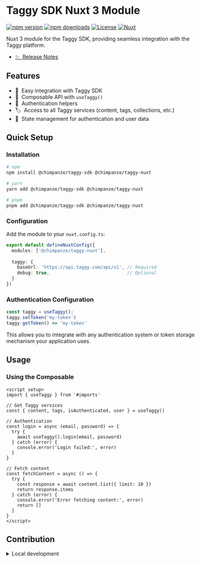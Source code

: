 # Taggy SDK Nuxt 3 Module

[![npm version][npm-version-src]][npm-version-href]
[![npm downloads][npm-downloads-src]][npm-downloads-href]
[![License][license-src]][license-href]
[![Nuxt][nuxt-src]][nuxt-href]

Nuxt 3 module for the Taggy SDK, providing seamless integration with the Taggy platform.

- [✨ &nbsp;Release Notes](/CHANGELOG.md)

## Features

- 🔌 &nbsp;Easy integration with Taggy SDK
- 🧩 &nbsp;Composable API with `useTaggy()`
- 🔐 &nbsp;Authentication helpers
- 🏷️ &nbsp;Access to all Taggy services (content, tags, collections, etc.)
- 🔄 &nbsp;State management for authentication and user data

## Quick Setup

### Installation

```bash
# npm
npm install @chimpanze/taggy-sdk @chimpanze/taggy-nuxt

# yarn
yarn add @chimpanze/taggy-sdk @chimpanze/taggy-nuxt

# pnpm
pnpm add @chimpanze/taggy-sdk @chimpanze/taggy-nuxt
```

### Configuration

Add the module to your `nuxt.config.ts`:

```typescript
export default defineNuxtConfig({
  modules: ['@chimpanze/taggy-nuxt'],
  
  taggy: {
    baseUrl: 'https://api.taggy.com/api/v1', // Required
    debug: true,                             // Optional
  }
})
```

### Authentication Configuration

```typescript
const taggy = useTaggy();
taggy.setToken('my-token')
taggy.getToken() => 'my-token'
```

This allows you to integrate with any authentication system or token storage mechanism your application uses.

## Usage

### Using the Composable

```vue
<script setup>
import { useTaggy } from '#imports'

// Get Taggy services
const { content, tags, isAuthenticated, user } = useTaggy()

// Authentication
const login = async (email, password) => {
  try {
    await useTaggy().login(email, password)
  } catch (error) {
    console.error('Login failed:', error)
  }
}

// Fetch content
const fetchContent = async () => {
  try {
    const response = await content.list({ limit: 10 })
    return response.items
  } catch (error) {
    console.error('Error fetching content:', error)
    return []
  }
}
</script>
```


## Contribution

<details>
  <summary>Local development</summary>
  
  ```bash
  # Install dependencies
  npm install
  
  # Generate type stubs
  npm run dev:prepare
  
  # Develop with the playground
  npm run dev
  
  # Build the playground
  npm run dev:build
  
  # Run ESLint
  npm run lint
  
  # Run Vitest
  npm run test
  npm run test:watch
  
  # Release new version
  npm run release
  ```

</details>


<!-- Badges -->
[npm-version-src]: https://img.shields.io/npm/v/@chimpanze/taggy-nuxt/latest.svg?style=flat&colorA=020420&colorB=00DC82
[npm-version-href]: https://npmjs.com/package/@chimpanze/taggy-nuxt

[npm-downloads-src]: https://img.shields.io/npm/dm/@chimpanze/taggy-nuxt.svg?style=flat&colorA=020420&colorB=00DC82
[npm-downloads-href]: https://npm.chart.dev/@chimpanze/taggy-nuxt

[license-src]: https://img.shields.io/npm/l/@chimpanze/taggy-nuxt.svg?style=flat&colorA=020420&colorB=00DC82
[license-href]: https://npmjs.com/package/@chimpanze/taggy-nuxt

[nuxt-src]: https://img.shields.io/badge/Nuxt-020420?logo=nuxt.js
[nuxt-href]: https://nuxt.com
